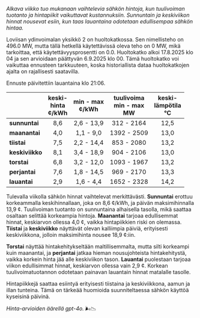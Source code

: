 *Alkava viikko tuo mukanaan vaihtelevia sähkön hintoja, kun tuulivoiman tuotanto ja hintapiikit vaikuttavat kustannuksiin. Sunnuntain ja keskiviikon hinnat nousevat esiin, kun taas lauantaina odotetaan edullisempaa sähkön hintaa.*

Loviisan ydinvoimalan yksikkö 2 on huoltokatkossa. Sen nimellisteho on 496.0 MW, mutta tällä hetkellä käytettävissä oleva teho on 0 MW, mikä tarkoittaa, että käytettävyysprosentti on 0.0. Huoltokatko alkoi 17.8.2025 klo 04 ja sen arvioidaan päättyvän 6.9.2025 klo 00. Tämä huoltokatko voi vaikuttaa ennusteen tarkkuuteen, koska historiallista dataa huoltokatkojen ajalta on rajallisesti saatavilla.

Ennuste päivitettiin lauantaina klo 21:06.

|  | keski-<br>hinta<br>¢/kWh | min - max<br>¢/kWh | tuulivoima<br>min - max<br>MW | keski-<br>lämpötila<br>°C |
|:-------------|:----------------:|:----------------:|:-------------:|:-------------:|
| **sunnuntai** | 8,6 | 2,6 - 13,9 | 312 - 2164 | 12,5 |
| **maanantai** | 4,0 | 1,1 - 9,0 | 1392 - 2509 | 13,0 |
| **tiistai** | 7,5 | 2,2 - 14,4 | 853 - 2080 | 13,2 |
| **keskiviikko** | 8,1 | 3,4 - 18,9 | 904 - 2106 | 13,0 |
| **torstai** | 6,8 | 3,2 - 12,0 | 1093 - 1967 | 13,2 |
| **perjantai** | 7,6 | 1,8 - 14,5 | 969 - 2170 | 13,3 |
| **lauantai** | 2,9 | 1,6 - 4,4 | 1652 - 2328 | 14,2 |

Tulevalla viikolla sähkön hinnat vaihtelevat merkittävästi. **Sunnuntai** erottuu korkeammalla keskihinnallaan, joka on 8,6 ¢/kWh, ja päivän maksimihinnalla 13,9 ¢. Tuulivoiman tuotanto on sunnuntaina alhaisella tasolla, mikä saattaa osaltaan selittää korkeampia hintoja. **Maanantai** tarjoaa edullisemmat hinnat, keskiarvon ollessa 4,0 ¢, vaikka hintapiikkien riski on olemassa. **Tiistai** ja **keskiviikko** näyttävät olevan kalliimpia päiviä, erityisesti keskiviikkona, jolloin maksimihinta nousee 18,9 ¢:iin.

**Torstai** näyttää hintakehitykseltään maltillisemmalta, mutta silti korkeampi kuin maanantai, ja **perjantai** jatkaa hieman nousujohteista hintakehitystä, vaikka korkein hinta jää alle keskiviikon tason. **Lauantai** puolestaan tarjoaa viikon edullisimmat hinnat, keskiarvon ollessa vain 2,9 ¢. Korkean tuulivoimatuotannon odotetaan painavan lauantain hinnat matalalle tasolle.

Hintapiikkejä saattaa esiintyä erityisesti tiistaina ja keskiviikkona, aamun ja illan tunteina. Tämä on tärkeää huomioida suunniteltaessa sähkön käyttöä kyseisinä päivinä.

*Hinta-arvioiden äärellä gpt-4o.* 🌬️📉
